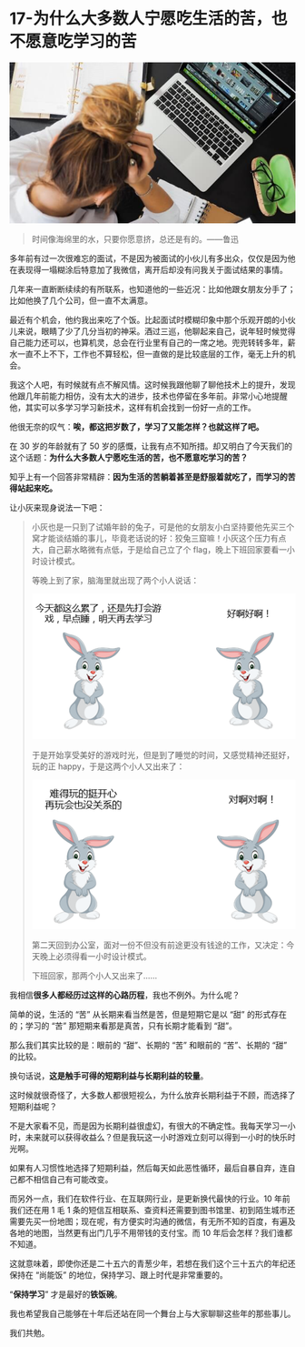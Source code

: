 # 17-为什么大多数人宁愿吃生活的苦，也不愿意吃学习的苦

![img](./assets/5e05c79200015dbd06400359.jpg)

> 时间像海绵里的水，只要你愿意挤，总还是有的。——鲁迅

多年前有过一次很难忘的面试，不是因为被面试的小伙儿有多出众，仅仅是因为他在表现得一塌糊涂后特意加了我微信，离开后却没有问我关于面试结果的事情。

几年来一直断断续续的有所联系，也知道他的一些近况：比如他跟女朋友分手了；比如他换了几个公司，但一直不太满意。

最近有个机会，他约我出来吃了个饭。比起面试时模糊印象中那个乐观开朗的小伙儿来说，眼睛了少了几分当初的神采。酒过三巡，他聊起来自己，说年轻时候觉得自己能力还可以，也算机灵，总会在行业里有自己的一席之地。兜兜转转多年，薪水一直不上不下，工作也不算轻松，但一直做的是比较底层的工作，毫无上升的机会。

我这个人吧，有时候就有点不解风情。这时候我跟他聊了聊他技术上的提升，发现他跟几年前能力相仿，没有太大的进步，技术也停留在多年前。非常小心地提醒他，其实可以多学习学习新技术，这样有机会找到一份好一点的工作。

他很无奈的叹气：**唉，都这把岁数了，学习了又能怎样？也就这样了吧。**

在 30 岁的年龄就有了 50 岁的感慨，让我有点不知所措。却又明白了今天我们的这个话题：**为什么大多数人宁愿吃生活的苦，也不愿意吃学习的苦？**

知乎上有一个回答非常精辟：**因为生活的苦躺着甚至是舒服着就吃了，而学习的苦得站起来吃。**

让小灰来现身说法一下吧：

> 小灰也是一只到了试婚年龄的兔子，可是他的女朋友小白坚持要他先买三个窝才能谈结婚的事儿，毕竟老话说的好：狡兔三窟嘛！小灰这个压力有点大，自己薪水略微有点低，于是给自己立了个 flag，晚上下班回家要看一小时设计模式。
>
> 等晚上到了家，脑海里就出现了两个小人说话：
>
> ![图片描述](./assets/5e0eb1460001becf05220288.png)
>
> 于是开始享受美好的游戏时光，但是到了睡觉的时间，又感觉精神还挺好，玩的正 happy，于是这两个小人又出来了：
>
> ![图片描述](./assets/5e0eb17e0001941604870276.png)
>
> 第二天回到办公室，面对一份不但没有前途更没有钱途的工作，又决定：今天晚上必须得看一小时设计模式。
>
> 下班回家，那两个小人又出来了……

我相信**很多人都经历过这样的心路历程**，我也不例外。为什么呢？

简单的说，生活的 “苦” 从长期来看当然是苦，但是短期它是以 “甜” 的形式存在的；学习的 “苦” 那短期来看那是真苦，只有长期才能看到 “甜”。

那么我们其实比较的是：眼前的 “甜”、长期的 “苦” 和眼前的 “苦”、长期的 “甜” 的比较。

换句话说，**这是触手可得的短期利益与长期利益的较量**。

这时候就很奇怪了，大多数人都很短视么，为什么放弃长期利益于不顾，而选择了短期利益呢？

不是大家看不见，而是因为长期利益很虚幻，有很大的不确定性。我每天学习一小时，未来就可以获得收益么？但是我玩这一小时游戏立刻可以得到一小时的快乐时光啊。

如果有人习惯性地选择了短期利益，然后每天如此恶性循环，最后自暴自弃，连自己都不相信自己有可能改变。

而另外一点，我们在软件行业、在互联网行业，是更新换代最快的行业。10 年前我们还在用 1 毛 1 条的短信互相联系、查资料还需要到图书馆里、初到陌生城市还需要先买一份地图；现在呢，有方便实时沟通的微信，有无所不知的百度，有遍及各地的地图，当然更有出门几乎不用带钱的支付宝。而 10 年后会怎样？我们谁都不知道。

这就意味着，即使你还是二十五六的青葱少年，若想在我们这个三十五六的年纪还保持在 “尚能饭” 的地位，保持学习、跟上时代是非常重要的。

“**保持学习**” 才是最好的**铁饭碗**。

我也希望我自己能够在十年后还站在同一个舞台上与大家聊聊这些年的那些事儿。

我们共勉。